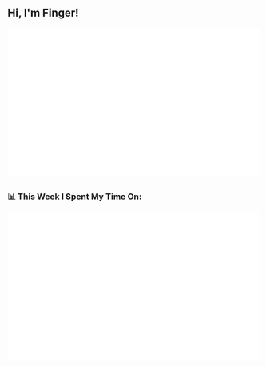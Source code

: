 <h2> Hi, I'm Finger!</h2>

<img align="right" src="https://raw.githubusercontent.com/spianmo/github-stats/master/generated/overview.svg#gh-light-mode-only">

<!-- <img align="right" height="160em" src="https://github-readme-stats-eight-theta.vercel.app/api/top-langs/?username=spianmo&layout=compact&langs_count=8&theme=algolia"/>	 -->
	
```go
package main

type Me struct {
	Name   string
	Job    string
	Code   string
	Skills string
}

func main() {
	me := &Me{
		Name:   "Finger",
		Job:    "Client-side Engineer",
		Code:   "Java, Kotlin, C#, Rust and C++ and Others",
		Skills: "Android, Security, Cross-platform client, NLP, CV, ASR ^o^",
	}
	_ = me
}
```


<h3>📊 This Week I Spent My Time On:</h3>
<img align='right' src="https://raw.githubusercontent.com/spianmo/github-stats/master/generated/languages.svg#gh-light-mode-only">

<!--START_SECTION:waka-->

```txt
Python             6 hrs 22 mins   ███████▓░░░░░░░░░░░░░░░░░   31.17 %
Kotlin             3 hrs 19 mins   ████░░░░░░░░░░░░░░░░░░░░░   16.24 %
Vue.js             2 hrs 32 mins   ███░░░░░░░░░░░░░░░░░░░░░░   12.42 %
Markdown           2 hrs 8 mins    ██▓░░░░░░░░░░░░░░░░░░░░░░   10.47 %
XML                1 hr 54 mins    ██▒░░░░░░░░░░░░░░░░░░░░░░   09.28 %
```

<!--END_SECTION:waka-->
